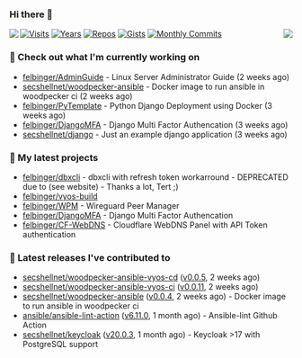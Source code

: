 ### Hi there 👋

<img align="left" src="https://github-readme-stats.vercel.app/api?username=felbinger&theme=dark">
<img align="right" src="https://github-readme-stats.vercel.app/api/top-langs/?username=felbinger&theme=dark">

[![Visits](https://badges.pufler.dev/visits/felbinger/felbinger?style=flat-square&color=black&logo=github)](https://github.com/felbinger)
[![Years](https://badges.pufler.dev/years/felbinger?style=flat-square&color=black&logo=github)](https://github.com/felbinger)
[![Repos](https://badges.pufler.dev/repos/felbinger?style=flat-square&color=black&logo=github)](https://github.com/felbinger?tab=repositories)
[![Gists](https://badges.pufler.dev/gists/felbinger?style=flat-square&color=black&logo=github)](https://gist.github.com/felbinger)
[![Monthly Commits](https://badges.pufler.dev/commits/monthly/felbinger?style=flat-square&color=black&logo=github)](https://github.com/felbinger)

### :construction_worker: Check out what I'm currently working on

- [felbinger/AdminGuide](https://github.com/felbinger/AdminGuide) - Linux Server Administrator Guide (2 weeks ago)
- [secshellnet/woodpecker-ansible](https://github.com/secshellnet/woodpecker-ansible) - Docker image to run ansible in woodpecker ci (2 weeks ago)
- [felbinger/PyTemplate](https://github.com/felbinger/PyTemplate) - Python Django Deployment using Docker (3 weeks ago)
- [felbinger/DjangoMFA](https://github.com/felbinger/DjangoMFA) - Django Multi Factor Authencation (3 weeks ago)
- [secshellnet/django](https://github.com/secshellnet/django) - Just an example django application (3 weeks ago)

### :seedling: My latest projects

- [felbinger/dbxcli](https://github.com/felbinger/dbxcli) - dbxcli with refresh token workarround - DEPRECATED due to (see website) - Thanks a lot, Tert ;)
- [felbinger/vyos-build](https://github.com/felbinger/vyos-build)
- [felbinger/WPM](https://github.com/felbinger/WPM) - Wireguard Peer Manager
- [felbinger/DjangoMFA](https://github.com/felbinger/DjangoMFA) - Django Multi Factor Authencation
- [felbinger/CF-WebDNS](https://github.com/felbinger/CF-WebDNS) - Cloudflare WebDNS Panel with API Token authentication

### :telescope: Latest releases I've contributed to

- [secshellnet/woodpecker-ansible-vyos-cd](https://github.com/secshellnet/woodpecker-ansible-vyos-cd) ([v0.0.5](https://github.com/secshellnet/woodpecker-ansible-vyos-cd/releases/tag/v0.0.5), 2 weeks ago)
- [secshellnet/woodpecker-ansible-vyos-ci](https://github.com/secshellnet/woodpecker-ansible-vyos-ci) ([v0.0.11](https://github.com/secshellnet/woodpecker-ansible-vyos-ci/releases/tag/v0.0.11), 2 weeks ago)
- [secshellnet/woodpecker-ansible](https://github.com/secshellnet/woodpecker-ansible) ([v0.0.4](https://github.com/secshellnet/woodpecker-ansible/releases/tag/v0.0.4), 2 weeks ago) - Docker image to run ansible in woodpecker ci
- [ansible/ansible-lint-action](https://github.com/ansible/ansible-lint-action) ([v6.11.0](https://github.com/ansible/ansible-lint-action/releases/tag/v6.11.0), 1 month ago) - Ansible-lint Github Action
- [secshellnet/keycloak](https://github.com/secshellnet/keycloak) ([v20.0.3](https://github.com/secshellnet/keycloak/releases/tag/v20.0.3), 1 month ago) - Keycloak &gt;17 with PostgreSQL support
